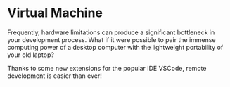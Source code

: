 # Virtual Machine

Frequently, hardware limitations can produce a significant bottleneck in your development process. What if it were possible to pair the immense computing power of a desktop computer with the lightweight portability of your old laptop?

Thanks to some new extensions for the popular IDE VSCode, remote development is easier than ever!